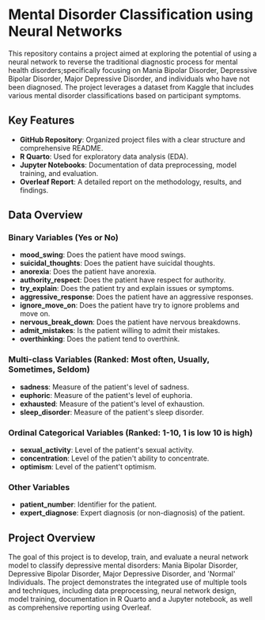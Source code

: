 # Mental Disorder Classification using Neural Networks

This repository contains a project aimed at exploring the potential of using a neural network to reverse the traditional diagnostic process for mental health disorders;specifically focusing on Mania Bipolar Disorder, Depressive Bipolar Disorder, Major Depressive Disorder, and individuals who have not been diagnosed. The project leverages a dataset from Kaggle that includes various mental disorder classifications based on participant symptoms.

## Key Features
- **GitHub Repository**: Organized project files with a clear structure and comprehensive README.
- **R Quarto**: Used for exploratory data analysis (EDA).
- **Jupyter Notebooks**: Documentation of data preprocessing, model training, and evaluation.
- **Overleaf Report**: A detailed report on the methodology, results, and findings.

## Data Overview

### Binary Variables (Yes or No)

- **mood_swing**: Does the patient have mood swings.
- **suicidal_thoughts**: Does the patient have suicidal thoughts.
- **anorexia**: Does the patient have anorexia.
- **authority_respect**: Does the patient have respect for authority.
- **try_explain**: Does the patient try and explain issues or symptoms.
- **aggressive_response**: Does the patient have an aggressive responses.
- **ignore_move_on**: Does the patient have try to ignore problems and move on.
- **nervous_break_down**: Does the patient have nervous breakdowns.
- **admit_mistakes**: Is the patient willing to admit their mistakes.
- **overthinking**: Does the patient tend to overthink.

### Multi-class Variables (Ranked: Most often, Usually, Sometimes, Seldom)

- **sadness**: Measure of the patient's level of sadness.
- **euphoric**: Measure of the patient's level of euphoria.
- **exhausted**: Measure of the patient's level of exhaustion.
- **sleep_disorder**: Measure of the patient's sleep disorder.

### Ordinal Categorical Variables (Ranked: 1-10, 1 is low 10 is high)

- **sexual_activity**: Level of the patient's sexual activity.
- **concentration**: Level of the patien't ability to concentrate.
- **optimism**: Level of the patient't optimism.

### Other Variables
- **patient_number**: Identifier for the patient.
- **expert_diagnose**: Expert diagnosis (or non-diagnosis) of the patient.

## Project Overview
The goal of this project is to develop, train, and evaluate a neural network model to classify depressive mental disorders: Mania Bipolar Disorder, Depressive Bipolar Disorder, Major Depressive Disorder, and 'Normal' Individuals. The project demonstrates the integrated use of multiple tools and techniques, including data preprocessing, neural network design, model training, documentation in R Quarto and a Jupyter notebook, as well as comprehensive reporting using Overleaf.